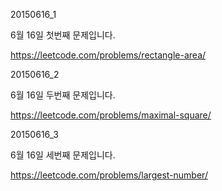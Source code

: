 ﻿20150616_1

6월 16일 첫번째 문제입니다.

https://leetcode.com/problems/rectangle-area/

20150616_2

6월 16일 두번째 문제입니다.

https://leetcode.com/problems/maximal-square/

20150616_3

6월 16일 세번째 문제입니다.

https://leetcode.com/problems/largest-number/
